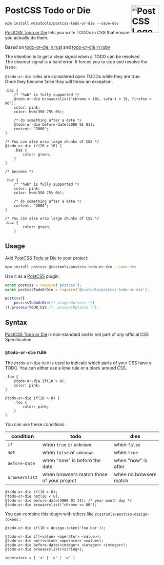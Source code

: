 # PostCSS Todo or Die [<img src="https://postcss.github.io/postcss/logo.svg" alt="PostCSS Logo" width="90" height="90" align="right">][PostCSS]

`npm install @csstools/postcss-todo-or-die --save-dev`

[PostCSS Todo or Die] lets you write TODOs in CSS that ensure you actually do them.

Based on [todo-or-die in rust](https://github.com/davidpdrsn/todo-or-die) and [todo-or-die in ruby](https://github.com/searls/todo_or_die)

The intention is to get a clear signal when a TODO can be resolved.<br>
The clearest signal is a hard error. It forces you to stop and resolve the issue.

`@todo-or-die` rules are considered open TODOs while they are true.<br>
Once they become false they will throw an exception.

```pcss
.baz {
	/* "hwb" is fully supported */
	@todo-or-die browserslist("chrome < 101, safari < 15, firefox < 96");
	color: pink;
	color: hwb(350 75% 0%);

	/* do something after a date */
	@todo-or-die before-date(3000 01 01);
	content: "2000";
}

/* You can also wrap large chunks of CSS */
@todo-or-die if(20 > 16) {
	.baz {
		color: green;
	}
}

/* becomes */

.baz {
	/* "hwb" is fully supported */
	color: pink;
	color: hwb(350 75% 0%);

	/* do something after a date */
	content: "2000";
}

/* You can also wrap large chunks of CSS */
.baz {
		color: green;
	}
```

## Usage

Add [PostCSS Todo or Die] to your project:

```bash
npm install postcss @csstools/postcss-todo-or-die --save-dev
```

Use it as a [PostCSS] plugin:

```js
const postcss = require('postcss');
const postcssTodoOrDie = require('@csstools/postcss-todo-or-die');

postcss([
	postcssTodoOrDie(/* pluginOptions */)
]).process(YOUR_CSS /*, processOptions */);
```



## Syntax

[PostCSS Todo or Die] is non-standard and is not part of any official CSS Specification.

### `@todo-or-die` rule

The `@todo-or-die` rule is used to indicate which parts of your CSS have a TODO.
You can either use a lone rule or a block around CSS.

```pcss
.foo {
	@todo-or-die if(10 > 8);
	color: pink;
}

@todo-or-die if(10 > 8) {
	.foo {
		color: pink;
	}
}
```

You can use these conditions :

| condition | todo | dies |
| --- | --- | --- |
| `if` | when `true` or `unknown` | when `false` |
| `not` | when `false` or `unknown` | when `true` |
| `before-date` | when "now" is before the date | when "now" is after |
| `browserslist` | when browsers match those of your project | when no browsers match |

```pcss
@todo-or-die if(10 > 8);
@todo-or-die not(10 < 8);
@todo-or-die before-date(2006 01 31); /* year month day */
@todo-or-die browserslist("chrome <= 80");
```

You can combine this plugin with others like `@csstools/postcss-design-tokens` :

```pcss
@todo-or-die if(10 > design-token('foo.bar'));
```

```
@todo-or-die if(<value> <operator> <value>);
@todo-or-die not(<value> <operator> <value>);
@todo-or-die before-date(<integer> <integer> <integer>);
@todo-or-die browserslist(<string>);

<operator> = [ '<' | '>' | '=' ]
```

[cli-url]: https://github.com/csstools/postcss-plugins/actions/workflows/test.yml?query=workflow/test

[discord]: https://discord.gg/bUadyRwkJS
[npm-url]: https://www.npmjs.com/package/@csstools/postcss-todo-or-die

[PostCSS]: https://github.com/postcss/postcss
[PostCSS Todo or Die]: https://github.com/csstools/postcss-plugins/tree/main/plugins/postcss-todo-or-die
